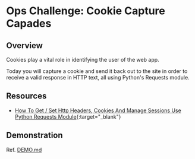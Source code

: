 # Ops Challenge: Cookie Capture Capades

## Overview

Cookies play a vital role in identifying the user of the web app.

Today you will capture a cookie and send it back out to the site in order to receive a valid response in HTTP text, all using Python's Requests module.

## Resources

- [How To Get / Set Http Headers, Cookies And Manage Sessions Use Python Requests Module](https://www.dev2qa.com/how-to-get-set-http-headers-cookies-and-manage-sessions-use-python-requests-module/){:target="_blank"}

## Demonstration

Ref. [DEMO.md](DEMO.md)
